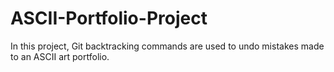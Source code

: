 # ASCII-Portfolio-Project

In this project, Git backtracking commands are used to undo mistakes made to an ASCII art portfolio.

